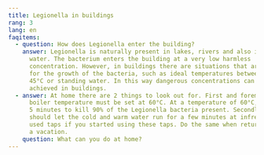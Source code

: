 ```yaml
---
title: Legionella in buildings
rang: 3
lang: en
faqitems:
  - question: How does Legionella enter the building?
    answer: Legionella is naturally present in lakes, rivers and also in our tap
      water. The bacterium enters the building at a very low harmless
      concentration. However, in buildings there are situations that are optimal
      for the growth of the bacteria, such as ideal temperatures between 20 and
      45°C or standing water. In this way dangerous concentrations can be
      achieved in buildings.
  - answer: At home there are 2 things to look out for. First and foremost, the
      boiler temperature must be set at 60°C. At a temperature of 60°C, it takes
      5 minutes to kill 90% of the Legionella bacteria present. Secondly, you
      should let the cold and warm water run for a few minutes at infrequently
      used taps if you started using these taps. Do the same when returning from
      a vacation.
    question: What can you do at home?
---
```

